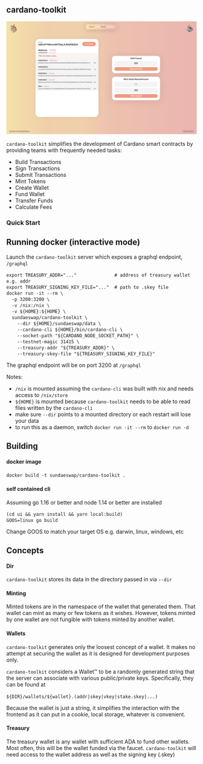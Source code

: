 cardano-toolkit
------------------

![](docs/screenshot.png)

`cardano-toolkit` simplifies the development of Cardano smart contracts 
by providing teams with frequently needed tasks:

* Build Transactions
* Sign Transactions
* Submit Transactions
* Mint Tokens
* Create Wallet
* Fund Wallet
* Transfer Funds
* Calculate Fees

### Quick Start

## Running docker (interactive mode)

Launch the `cardano-toolkit` server which exposes a graphql endpoint, `/graphql`

```
export TREASURY_ADDR="..."              # address of treasury wallet e.g. addr
export TREASURY_SIGNING_KEY_FILE="..."  # path to .skey file
docker run -it --rm \
  -p 3200:3200 \
  -v /nix:/nix \
  -v ${HOME}:${HOME} \
  sundaeswap/cardano-toolkit \
    --dir ${HOME}/sundaeswap/data \
    --cardano-cli ${HOME}/bin/cardano-cli \
    --socket-path "${CARDANO_NODE_SOCKET_PATH}" \
    --testnet-magic 31415 \
    --treasury-addr "${TREASURY_ADDR}" \
    --treasury-skey-file "${TREASURY_SIGNING_KEY_FILE}"
```

The graphql endpoint will be on port 3200 at `/graphql`

Notes:
* `/nix` is mounted assuming the `cardano-cli` was built with nix and needs access to `/nix/store`
* `${HOME}` is mounted because `cardano-toolkit` needs to be able to read files written by the `cardano-cli`
* make sure `--dir` points to a mounted directory or each restart will lose your data  
* to run this as a daemon, switch `docker run -it --rm` to `docker run -d`

## Building 

#### docker image

```docker build -t sundaeswap/cardano-toolkit .```


#### self contained cli

Assuming go 1.16 or better and node 1.14 or better are installed 

```
(cd ui && yarn install && yarn local:build)
GOOS=linux go build
```

Change GOOS to match your target OS e.g. darwin, linux, windows, etc

## Concepts

#### Dir

`cardano-toolkit` stores its data in the directory passed in via `--dir` 

#### Minting

Minted tokens are in the namespace of the wallet that generated them.  That
wallet can mint as many or few tokens as it wishes.  However, tokens minted by
one wallet are not fungible with tokens minted by another wallet.

#### Wallets

`cardano-toolkit` generates only the loosest concept of a wallet.  It makes no
attempt at securing the wallet as it is designed for development purposes only.

`cardano-toolkit` considers a Wallet™ to be a randomly generated string that the
server can associate with various public/private keys.  Specifically, they can
be found at

```${DIR}/wallets/${wallet}.(addr|skey|vkey|stake.skey|...)```

Because the wallet is just a string, it simplifies the interaction with the
frontend as it can put in a cookie, local storage, whatever is convenient.

#### Treasury

The treasury wallet is any wallet with sufficient ADA to fund other wallets.  
Most often, this will be the wallet funded via the faucet.  `cardano-toolkit`
will need access to the wallet address as well as the signing key (.skey)
